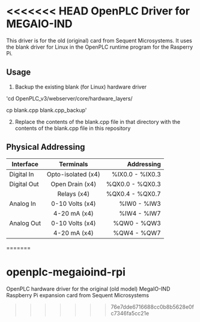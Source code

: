 <<<<<<< HEAD
OpenPLC Driver for MEGAIO-IND
=============================

This driver is for the old (original) card from Sequent Microsystems. It uses the blank driver for Linux in the OpenPLC runtime program for the Rasperry Pi.


Usage
-----

1. Backup the existing blank (for Linux) hardware driver

'cd OpenPLC_v3/webserver/core/hardware_layers/

cp blank.cpp blank.cpp_backup'

2. Replace the contents of the blank.cpp file in that directory with the contents of the blank.cpp file in this repository



Physical Addressing
-------------------

|Interface        |Terminals                          | Addressing      |
|-----------------|:---------------------------------:|----------------:|
|Digital In       |Opto-isolated (x4)                 |%IX0.0 - %IX0.3  |
|Digital Out      |Open Drain (x4)                    |%QX0.0 - %QX0.3  |
|                 |Relays (x4)                        |%QX0.4 - %QX0.7  |
|Analog In        |0-10 Volts (x4)                    |%IW0 - %IW3      |
|                 |4-20 mA (x4)                       |%IW4 - %IW7      |
|Analog Out       |0-10 Volts (x4)                    |%QW0 - %QW3      |
|                 |4-20 mA (x4)                       |%QW4 - %QW7      |
=======
# openplc-megaioind-rpi
OpenPLC hardware driver for the original (old model) MegaIO-IND Raspberry Pi expansion card from Sequent Microsystems
>>>>>>> 76e7dde6716688cc0b8b5628e0fc7346fa5cc21e
